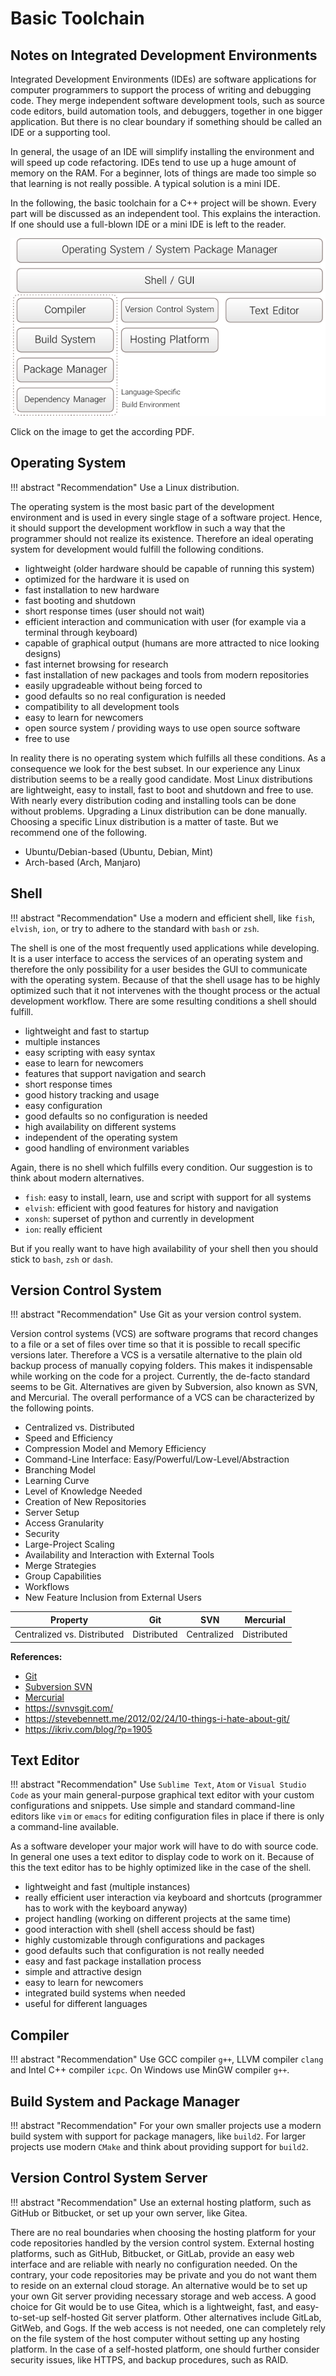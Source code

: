 # Basic Toolchain

## Notes on Integrated Development Environments

Integrated Development Environments (IDEs) are software applications for computer programmers to support the process of writing and debugging code. They merge independent software development tools, such as source code editors, build automation tools, and debuggers, together in one bigger application. But there is no clear boundary if something should be called an IDE or a supporting tool.

In general, the usage of an IDE will simplify installing the environment and will speed up code refactoring. IDEs tend to use up a huge amount of memory on the RAM. For a beginner, lots of things are made too simple so that learning is not really possible. A typical solution is a mini IDE.

In the following, the basic toolchain for a C++ project will be shown. Every part will be discussed as an independent tool. This explains the interaction. If one should use a full-blown IDE or a mini IDE is left to the reader.

[![](../assets/images/basic_toolchain.png)](../assets/images/basic_toolchain.pdf)

Click on the image to get the according PDF.


## Operating System

<!-- **Recommendation:** Use a Linux distribution. -->
!!! abstract "Recommendation"
    Use a Linux distribution.

<!-- **Explanation:** -->
The operating system is the most basic part of the development environment and is used in every single stage of a software project.
Hence, it should support the development workflow in such a way that the programmer should not realize its existence.
Therefore an ideal operating system for development would fulfill the following conditions.

- lightweight (older hardware should be capable of running this system)
- optimized for the hardware it is used on
- fast installation to new hardware
- fast booting and shutdown
- short response times (user should not wait)
- efficient interaction and communication with user (for example via a terminal through keyboard)
- capable of graphical output (humans are more attracted to nice looking designs)
- fast internet browsing for research
- fast installation of new packages and tools from modern repositories
- easily upgradeable without being forced to
- good defaults so no real configuration is needed
- compatibility to all development tools
- easy to learn for newcomers
- open source system / providing ways to use open source software
- free to use

In reality there is no operating system which fulfills all these conditions.
As a consequence we look for the best subset.
In our experience any Linux distribution seems to be a really good candidate.
Most Linux distributions are lightweight, easy to install, fast to boot and shutdown and free to use.
With nearly every distribution coding and installing tools can be done without problems.
Upgrading a Linux distribution can be done manually.
Choosing a specific Linux distribution is a matter of taste.
But we recommend one of the following.
- Ubuntu/Debian-based (Ubuntu, Debian, Mint)
- Arch-based (Arch, Manjaro)

## Shell

<!-- **Recommendation:** -->
!!! abstract "Recommendation"
    Use a modern and efficient shell, like `fish`, `elvish`, `ion`, or try to adhere to the standard with `bash` or `zsh`.

<!-- **Explanation:** -->
The shell is one of the most frequently used applications while developing.
It is a user interface to access the services of an operating system and therefore the only possibility for a user besides the GUI to communicate with the operating system.
Because of that the shell usage has to be highly optimized such that it not intervenes with the thought process or the actual development workflow.
There are some resulting conditions a shell should fulfill.

- lightweight and fast to startup
- multiple instances
- easy scripting with easy syntax
- ease to learn for newcomers
- features that support navigation and search
- short response times
- good history tracking and usage
- easy configuration
- good defaults so no configuration is needed
- high availability on different systems
- independent of the operating system
- good handling of environment variables

Again, there is no shell which fulfills every condition.
Our suggestion is to think about modern alternatives.

- `fish`: easy to install, learn, use and script with support for all systems
- `elvish`: efficient with good features for history and navigation
- `xonsh`: superset of python and currently in development
- `ion`: really efficient

But if you really want to have high availability of your shell then you should stick to `bash`, `zsh` or `dash`.

## Version Control System

<!-- **Recommendation:** -->
!!! abstract "Recommendation"
    Use Git as your version control system.

<!-- **Explanation:** -->
Version control systems (VCS) are software programs that record changes to a file or a set of files over time so that it is possible to recall specific versions later.
Therefore a VCS is a versatile alternative to the plain old backup process of manually copying folders.
This makes it indispensable while working on the code for a project.
Currently, the de-facto standard seems to be Git.
Alternatives are given by Subversion, also known as SVN, and Mercurial.
The overall performance of a VCS can be characterized by the following points.

- Centralized vs. Distributed
- Speed and Efficiency
- Compression Model and Memory Efficiency
- Command-Line Interface: Easy/Powerful/Low-Level/Abstraction
- Branching Model
- Learning Curve
- Level of Knowledge Needed
- Creation of New Repositories
- Server Setup
- Access Granularity
- Security
- Large-Project Scaling
- Availability and Interaction with External Tools
- Merge Strategies
- Group Capabilities
- Workflows
- New Feature Inclusion from External Users

Property | Git | SVN | Mercurial
---------|-----|----|---
Centralized vs. Distributed   | Distributed   | Centralized | Distributed

**References:**

- [Git](https://git-scm.com/)
- [Subversion SVN](https://subversion.apache.org/)
- [Mercurial](https://www.mercurial-scm.org/)
- https://svnvsgit.com/
- https://stevebennett.me/2012/02/24/10-things-i-hate-about-git/
- https://ikriv.com/blog/?p=1905

## Text Editor

<!-- **Recommendation:** -->
!!! abstract "Recommendation"
    Use `Sublime Text`, `Atom` or `Visual Studio Code` as your main general-purpose graphical text editor with your custom configurations and snippets.
    Use simple and standard command-line editors like `vim` or `emacs` for editing configuration files in place if there is only a command-line available.

<!-- **Explanation:** -->
As a software developer your major work will have to do with source code.
In general one uses a text editor to display code to work on it.
Because of this the text editor has to be highly optimized like in the case of the shell.

- lightweight and fast (multiple instances)
- really efficient user interaction via keyboard and shortcuts (programmer has to work with the keyboard anyway)
- project handling (working on different projects at the same time)
- good interaction with shell (shell access should be fast)
- highly customizable through configurations and packages
- good defaults such that configuration is not really needed
- easy and fast package installation process
- simple and attractive design
- easy to learn for newcomers
- integrated build systems when needed
- useful for different languages

## Compiler

<!-- **Recommendation:** -->
!!! abstract "Recommendation"
    Use GCC compiler `g++`, LLVM compiler `clang` and Intel C++ compiler `icpc`.
    On Windows use MinGW compiler `g++`.

## Build System and Package Manager

<!-- **Recommendation:** -->
!!! abstract "Recommendation"
    For your own smaller projects use a modern build system with support for package managers, like `build2`.
    For larger projects use modern `CMake` and think about providing support for `build2`.

## Version Control System Server

<!-- **Recommendation:** -->
!!! abstract "Recommendation"
    Use an external hosting platform, such as GitHub or Bitbucket, or set up your own server, like Gitea.

There are no real boundaries when choosing the hosting platform for your code repositories handled by the version control system.
External hosting platforms, such as GitHub, Bitbucket, or GitLab, provide an easy web interface and are reliable with nearly no configuration needed.
On the contrary, your code repositories may be private and you do not want them to reside on an external cloud storage.
An alternative would be to set up your own Git server providing necessary storage and web access.
A good choice for Git would be to use Gitea, which is a lightweight, fast, and easy-to-set-up self-hosted Git server platform.
Other alternatives include GitLab, GitWeb, and Gogs.
If the web access is not needed, one can completely rely on the file system of the host computer without setting up any hosting platform.
In the case of a self-hosted platform, one should further consider security issues, like HTTPS, and backup procedures, such as RAID.